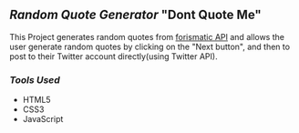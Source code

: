 ## *Random Quote Generator* "Dont Quote Me"
This Project generates random quotes from [forismatic API](https://forismatic.com/en/api/) and allows the user generate random quotes by clicking on the "Next button", and then to post to their Twitter account directly(using Twitter API).

### *Tools Used* 
* HTML5
* CSS3
* JavaScript


